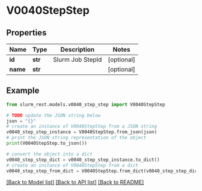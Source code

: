 # V0040StepStep


## Properties

Name | Type | Description | Notes
------------ | ------------- | ------------- | -------------
**id** | **str** | Slurm Job StepId | [optional] 
**name** | **str** |  | [optional] 

## Example

```python
from slurm_rest.models.v0040_step_step import V0040StepStep

# TODO update the JSON string below
json = "{}"
# create an instance of V0040StepStep from a JSON string
v0040_step_step_instance = V0040StepStep.from_json(json)
# print the JSON string representation of the object
print(V0040StepStep.to_json())

# convert the object into a dict
v0040_step_step_dict = v0040_step_step_instance.to_dict()
# create an instance of V0040StepStep from a dict
v0040_step_step_from_dict = V0040StepStep.from_dict(v0040_step_step_dict)
```
[[Back to Model list]](../README.md#documentation-for-models) [[Back to API list]](../README.md#documentation-for-api-endpoints) [[Back to README]](../README.md)


